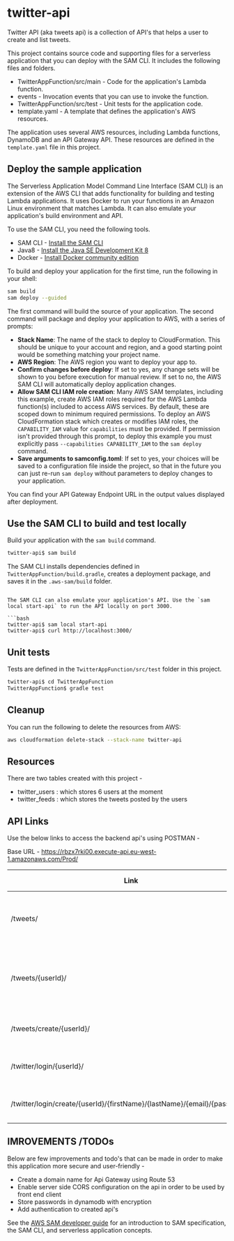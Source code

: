 # twitter-api

Twitter API (aka tweets api) is a collection of API's that helps a user to create and list tweets.

This project contains source code and supporting files for a serverless application that you can deploy with the SAM CLI. It includes the following files and folders.

- TwitterAppFunction/src/main - Code for the application's Lambda function.
- events - Invocation events that you can use to invoke the function.
- TwitterAppFunction/src/test - Unit tests for the application code. 
- template.yaml - A template that defines the application's AWS resources.

The application uses several AWS resources, including Lambda functions, DynamoDB and an API Gateway API. These resources are defined in the `template.yaml` file in this project.

## Deploy the sample application

The Serverless Application Model Command Line Interface (SAM CLI) is an extension of the AWS CLI that adds functionality for building and testing Lambda applications. It uses Docker to run your functions in an Amazon Linux environment that matches Lambda. It can also emulate your application's build environment and API.

To use the SAM CLI, you need the following tools.

* SAM CLI - [Install the SAM CLI](https://docs.aws.amazon.com/serverless-application-model/latest/developerguide/serverless-sam-cli-install.html)
* Java8 - [Install the Java SE Development Kit 8](http://www.oracle.com/technetwork/java/javase/downloads/jdk8-downloads-2133151.html)
* Docker - [Install Docker community edition](https://hub.docker.com/search/?type=edition&offering=community)

To build and deploy your application for the first time, run the following in your shell:

```bash
sam build
sam deploy --guided
```

The first command will build the source of your application. The second command will package and deploy your application to AWS, with a series of prompts:

* **Stack Name**: The name of the stack to deploy to CloudFormation. This should be unique to your account and region, and a good starting point would be something matching your project name.
* **AWS Region**: The AWS region you want to deploy your app to.
* **Confirm changes before deploy**: If set to yes, any change sets will be shown to you before execution for manual review. If set to no, the AWS SAM CLI will automatically deploy application changes.
* **Allow SAM CLI IAM role creation**: Many AWS SAM templates, including this example, create AWS IAM roles required for the AWS Lambda function(s) included to access AWS services. By default, these are scoped down to minimum required permissions. To deploy an AWS CloudFormation stack which creates or modifies IAM roles, the `CAPABILITY_IAM` value for `capabilities` must be provided. If permission isn't provided through this prompt, to deploy this example you must explicitly pass `--capabilities CAPABILITY_IAM` to the `sam deploy` command.
* **Save arguments to samconfig.toml**: If set to yes, your choices will be saved to a configuration file inside the project, so that in the future you can just re-run `sam deploy` without parameters to deploy changes to your application.

You can find your API Gateway Endpoint URL in the output values displayed after deployment.

## Use the SAM CLI to build and test locally

Build your application with the `sam build` command.

```bash
twitter-api$ sam build
```

The SAM CLI installs dependencies defined in `TwitterAppFunction/build.gradle`, creates a deployment package, and saves it in the `.aws-sam/build` folder.

```

The SAM CLI can also emulate your application's API. Use the `sam local start-api` to run the API locally on port 3000.

```bash
twitter-api$ sam local start-api
twitter-api$ curl http://localhost:3000/
```

## Unit tests

Tests are defined in the `TwitterAppFunction/src/test` folder in this project.

```bash
twitter-api$ cd TwitterAppFunction
TwitterAppFunction$ gradle test
```

## Cleanup

You can run the following to delete the resources from AWS:

```bash
aws cloudformation delete-stack --stack-name twitter-api
```

## Resources

There are two tables created with this project - 
- twitter_users : which stores 6 users at the moment
- twitter_feeds : which stores the tweets posted by the users

## API Links

Use the below links to access the backend api's using POSTMAN - 

Base URL - https://rbzx7rki00.execute-api.eu-west-1.amazonaws.com/Prod/

| Link        | Request Type           | Definition  |
| ------------- |:-------------:| -----:|
| /tweets/     | GET | This will list all tweets of all users in the application |
| /tweets/{userId}/    | GET      |   This will list all tweets of a particular user in the application |
| /tweets/create/{userId}/ | POST     |    This will create a tweet for a user |
| /twitter/login/{userId}/ | GET     |    This will get user details of a valid user |
| /twitter/login/create/{userId}/{firstName}/{lastName}/{email}/{password}/ | POST     |    This will create a tweet for a user |

## IMROVEMENTS /TODOs

Below are few improvements and todo's that can be made in order to make this application more secure and user-friendly  -
- Create a domain name for Api Gateway using Route 53
- Enable server side CORS configuration on the api in order to be used by front end client  
- Store passwords in dynamodb with encryption
- Add authentication to created api's

See the [AWS SAM developer guide](https://docs.aws.amazon.com/serverless-application-model/latest/developerguide/what-is-sam.html) for an introduction to SAM specification, the SAM CLI, and serverless application concepts.
